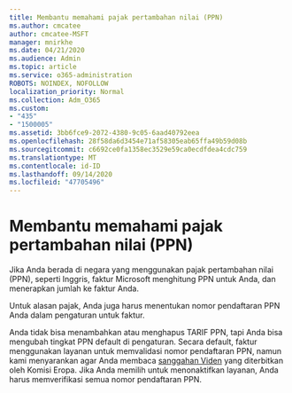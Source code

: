 ```yaml
---
title: Membantu memahami pajak pertambahan nilai (PPN)
ms.author: cmcatee
author: cmcatee-MSFT
manager: mnirkhe
ms.date: 04/21/2020
ms.audience: Admin
ms.topic: article
ms.service: o365-administration
ROBOTS: NOINDEX, NOFOLLOW
localization_priority: Normal
ms.collection: Adm_O365
ms.custom:
- "435"
- "1500005"
ms.assetid: 3bb6fce9-2072-4380-9c05-6aad40792eea
ms.openlocfilehash: 28f58da6d3454e71af58305eab65ffa49b59d08b
ms.sourcegitcommit: c6692ce0fa1358ec3529e59ca0ecdfdea4cdc759
ms.translationtype: MT
ms.contentlocale: id-ID
ms.lasthandoff: 09/14/2020
ms.locfileid: "47705496"
---
```

# <a name="help-understanding-value-added-tax-vat"></a>Membantu memahami pajak pertambahan nilai (PPN)

Jika Anda berada di negara yang menggunakan pajak pertambahan nilai (PPN), seperti Inggris, faktur Microsoft menghitung PPN untuk Anda, dan menerapkan jumlah ke faktur Anda.
  
Untuk alasan pajak, Anda juga harus menentukan nomor pendaftaran PPN Anda dalam pengaturan untuk faktur.
  
Anda tidak bisa menambahkan atau menghapus TARIF PPN, tapi Anda bisa mengubah tingkat PPN default di pengaturan. Secara default, faktur menggunakan layanan untuk memvalidasi nomor pendaftaran PPN, namun kami menyarankan agar Anda membaca [sanggahan Viden](https://go.microsoft.com/fwlink/?LinkID=841741) yang diterbitkan oleh Komisi Eropa. Jika Anda memilih untuk menonaktifkan layanan, Anda harus memverifikasi semua nomor pendaftaran PPN.